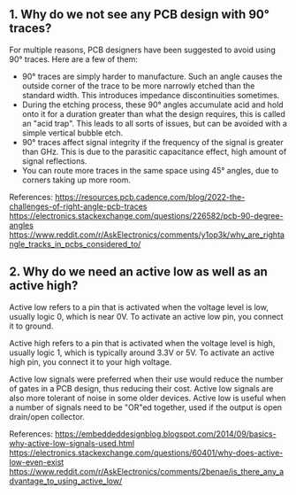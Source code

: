 ## 1. Why do we not see any PCB design with 90° traces?
For multiple reasons, PCB designers have been suggested to avoid using 90° traces. Here are a few of them:
- 90° traces are simply harder to manufacture. Such an angle causes the outside corner of the trace to be more narrowly etched than the standard width. This introduces impedance discontinuities sometimes.
- During the etching process, these 90° angles accumulate acid and hold onto it for a duration greater than what the design requires, this is called an "acid trap". This leads to all sorts of issues, but can be avoided with a simple vertical bubble etch.
- 90° traces affect signal integrity if the frequency of the signal is greater than GHz. This is due to the parasitic capacitance effect, high amount of signal reflections.
- You can route more traces in the same space using 45° angles, due to corners taking up more room.

References: 
https://resources.pcb.cadence.com/blog/2022-the-challenges-of-right-angle-pcb-traces
https://electronics.stackexchange.com/questions/226582/pcb-90-degree-angles
https://www.reddit.com/r/AskElectronics/comments/y1op3k/why_are_rightangle_tracks_in_pcbs_considered_to/

## 2. Why do we need an active low as well as an active high?
Active low refers to a pin that is activated when the voltage level is low, usually logic 0, which is near 0V. To activate an active low pin, you connect it to ground. 

Active high refers to a pin that is activated when the voltage level is high, usually logic 1, which is typically around 3.3V or 5V. To activate an active high pin, you connect it to your high voltage.

Active low signals were preferred when their use would reduce the number of gates in a PCB design, thus reducing their cost. Active low signals are also more tolerant of noise in some older devices. Active low is useful when a number of signals need to be "OR"ed together, used if the output is open drain/open collector.

References:
https://embeddeddesignblog.blogspot.com/2014/09/basics-why-active-low-signals-used.html
https://electronics.stackexchange.com/questions/60401/why-does-active-low-even-exist
https://www.reddit.com/r/AskElectronics/comments/2benae/is_there_any_advantage_to_using_active_low/

